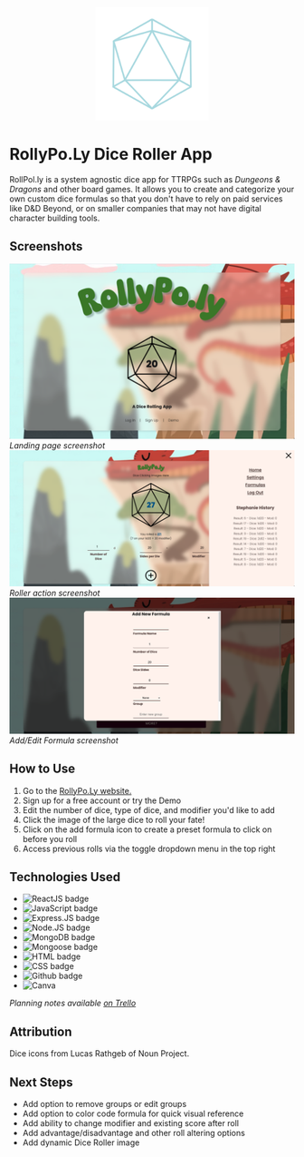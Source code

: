 
<p align="center"><img src="./frontend/public/dieImgReadme.png" alt="Encounterly logo" height="200" style=""></p>

# RollyPo.Ly Dice Roller App

RollPol.ly is a system agnostic dice app for TTRPGs such as *Dungeons & Dragons* and other board games. It allows you to create and categorize your own custom dice formulas so that you don't have to rely on paid services like D&D Beyond, or on smaller companies that may not have digital character building tools.

## Screenshots

![User Landing Page](./frontend/public/ScreenLanding.png)
*Landing page screenshot*
![Roller Screen Page](./frontend/public/ScreenRoller.png)
*Roller action screenshot*
![Formula Page](./frontend/public/ScreenFormula.png)
*Add/Edit Formula screenshot*

## How to Use

1. Go to the [RollyPo.Ly website.](https://rollypolyapp-05daf9d33fc3.herokuapp.com/)
2. Sign up for a free account or try the Demo
3. Edit the number of dice, type of dice, and modifier you'd like to add
4. Click the image of the large dice to roll your fate!
5. Click on the add formula icon to create a preset formula to click on before you roll
6. Access previous rolls via the toggle dropdown menu in the top right


## Technologies Used

- ![ReactJS badge](https://img.shields.io/badge/-ReactJs-61DAFB?logo=react&logoColor=white&style=for-the-badge)
- ![JavaScript badge](https://img.shields.io/badge/JavaScript-F7DF1E.svg?style=for-the-badge&logo=JavaScript&logoColor=black)
- ![Express.JS badge](https://img.shields.io/badge/express.js-000000?style=for-the-badge&logo=express&logoColor=white)
- ![Node.JS badge](https://img.shields.io/badge/Node.js-5FA04E.svg?style=for-the-badge&logo=nodedotjs&logoColor=white)
- ![MongoDB badge](https://img.shields.io/badge/MongoDB-47A248.svg?style=for-the-badge&logo=MongoDB&logoColor=white)
- ![Mongoose badge](https://img.shields.io/badge/Mongoose-880000.svg?style=for-the-badge&logo=Mongoose&logoColor=white)
- ![HTML badge](https://img.shields.io/badge/HTML5-E34F26.svg?style=for-the-badge&logo=HTML5&logoColor=white)
- ![CSS badge](https://img.shields.io/badge/CSS-663399.svg?style=for-the-badge&logo=CSS&logoColor=white)
- ![Github badge](https://img.shields.io/badge/GitHub-181717.svg?style=for-the-badge&logo=GitHub&logoColor=white)
- ![Canva](https://img.shields.io/badge/Canva-%2300C4CC.svg?&logo=Canva&logoColor=white)

*Planning notes available [on Trello](https://trello.com/b/3KeTMMuk/rollypoly)*

## Attribution

Dice icons from Lucas Rathgeb of Noun Project.

## Next Steps
- Add option to remove groups or edit groups
- Add option to color code formula for quick visual reference
- Add ability to change modifier and existing score after roll
- Add advantage/disadvantage and other roll altering options
- Add dynamic Dice Roller image